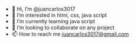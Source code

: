 - 👋 Hi, I’m @juancarlos3017
- 👀 I’m interested in html, css, java script
- 🌱 I’m currently learning java script
- 💞️ I’m looking to collaborate on any project
- 📫 How to reach me juancarlos3017@gmail.com

<!---
juancarlos3017/juancarlos3017 is a ✨ special ✨ repository because its `README.md` (this file) appears on your GitHub profile.
You can click the Preview link to take a look at your changes.
--->
